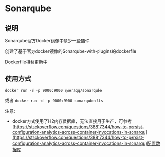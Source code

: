 # Sonarqube

## 说明
Sonarqube官方Docker镜像中缺少一些插件

创建了基于官方docker镜像的Sonarqube-with-plugins的dockerfile

Dockerfile持续更新中


## 使用方式
```docker run -d -p 9000:9000 qweraqq/sonarqube```

或者
```docker run -d -p 9000:9000 sonarqube:lts```

注意:
* docker方式使用了H2内存数据库，无法直接用于生产，可参考[https://stackoverflow.com/questions/38817344/how-to-persist-configuration-analytics-across-container-invocations-in-sonarqu](https://stackoverflow.com/questions/38817344/how-to-persist-configuration-analytics-across-container-invocations-in-sonarqu)配置数据库